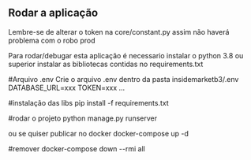 ## Rodar a aplicação

Lembre-se de alterar o token na core/constant.py assim não haverá problema com o robo
prod

Para rodar/debugar esta aplicação é necessario instalar o python 3.8 ou superior
instalar as bibliotecas contidas no requirements.txt

#Arquivo .env
Crie o arquivo .env dentro da pasta insidemarketb3/.env
DATABASE_URL=xxx
TOKEN=xxx
...


#instalação das libs
pip install -f requirements.txt

#rodar o projeto
python manage.py runserver

ou se quiser publicar no docker
docker-compose up -d

#remover
docker-compose down --rmi all
